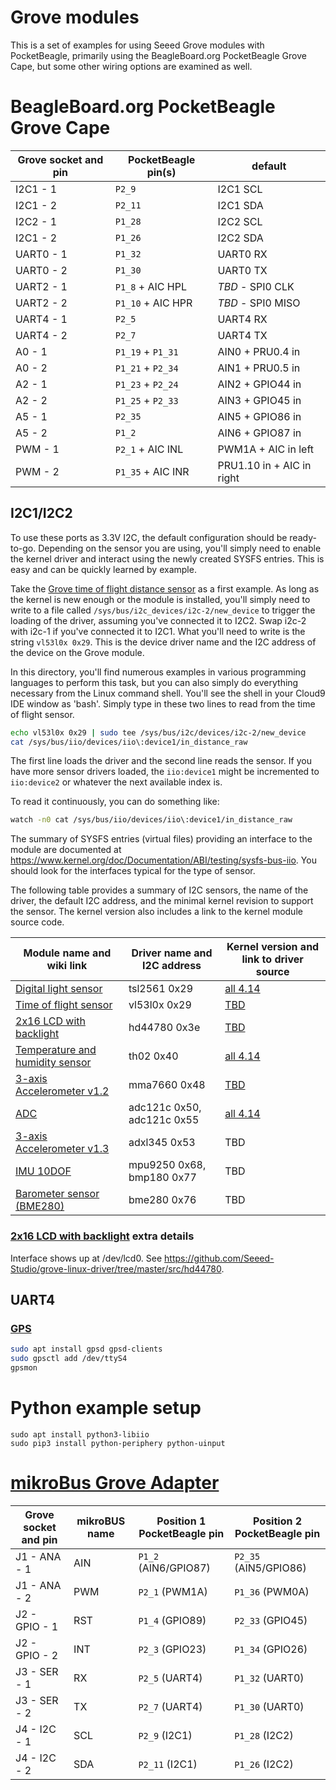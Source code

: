 # Grove modules

This is a set of examples for using Seeed Grove modules with PocketBeagle, primarily using
the BeagleBoard.org PocketBeagle Grove Cape, but some other wiring options are examined as
well.

# BeagleBoard.org PocketBeagle Grove Cape

| Grove socket and pin | PocketBeagle pin(s) | default |
| --- | --- | --- |
| I2C1 - 1 | ```P2_9``` | I2C1 SCL |
| I2C1 - 2 | ```P2_11``` | I2C1 SDA |
| I2C2 - 1 | ```P1_28``` | I2C2 SCL |
| I2C1 - 2 | ```P1_26``` | I2C2 SDA |
| UART0 - 1 | ```P1_32``` | UART0 RX |
| UART0 - 2 | ```P1_30``` | UART0 TX |
| UART2 - 1 | ```P1_8``` + AIC HPL | *TBD* - SPI0 CLK |
| UART2 - 2 | ```P1_10``` + AIC HPR | *TBD* - SPI0 MISO |
| UART4 - 1 | ```P2_5``` | UART4 RX |
| UART4 - 2 | ```P2_7``` | UART4 TX |
| A0 - 1 | ```P1_19``` + ```P1_31``` | AIN0 + PRU0.4 in |
| A0 - 2 | ```P1_21``` + ```P2_34``` | AIN1 + PRU0.5 in |
| A2 - 1 | ```P1_23``` + ```P2_24``` | AIN2 + GPIO44 in |
| A2 - 2 | ```P1_25``` + ```P2_33``` | AIN3 + GPIO45 in |
| A5 - 1 | ```P2_35``` | AIN5 + GPIO86 in |
| A5 - 2 | ```P1_2``` | AIN6 + GPIO87 in |
| PWM - 1 | ```P2_1``` + AIC INL | PWM1A + AIC in left |
| PWM - 2 | ```P1_35``` + AIC INR | PRU1.10 in + AIC in right |

## I2C1/I2C2

To use these ports as 3.3V I2C, the default configuration should be ready-to-go. Depending
on the sensor you are using, you'll simply need to enable the kernel driver and interact
using the newly created SYSFS entries. This is easy and can be quickly learned by example.

Take the [Grove time of flight distance sensor](http://wiki.seeedstudio.com/Grove-Time_of_Flight_Distance_Sensor-VL53L0X/)
as a first example. As long as the kernel is new enough or the module is installed, you'll
simply need to write to a file called ```/sys/bus/i2c_devices/i2c-2/new_device``` to
trigger the loading of the driver, assuming you've connected it to I2C2. Swap i2c-2 with
i2c-1 if you've connected it to I2C1. What you'll need to write is the string ```vl53l0x 0x29```.
This is the device driver name and the I2C address of the device on the Grove module.

In this directory, you'll find numerous examples in various programming languages to
perform this task, but you can also simply do everything necessary from the Linux
command shell. You'll see the shell in your Cloud9 IDE window as 'bash'. Simply type
in these two lines to read from the time of flight sensor.

```sh
echo vl53l0x 0x29 | sudo tee /sys/bus/i2c/devices/i2c-2/new_device
cat /sys/bus/iio/devices/iio\:device1/in_distance_raw
```

The first line loads the driver and the second line reads the sensor. If you have more
sensor drivers loaded, the ```iio:device1``` might be incremented to ```iio:device2```
or whatever the next available index is.

To read it continuously, you can do something like:

```sh
watch -n0 cat /sys/bus/iio/devices/iio\:device1/in_distance_raw
```

The summary of SYSFS entries (virtual files) providing an interface to the module are
documented at https://www.kernel.org/doc/Documentation/ABI/testing/sysfs-bus-iio.  You
should look for the interfaces typical for the type of sensor.

The following table provides a summary of I2C sensors, the name of the driver, the
default I2C address, and the minimal kernel revision to support the sensor. The kernel
version also includes a link to the kernel module source code.

| Module name and wiki link | Driver name and I2C address | Kernel version and link to driver source |
| --- | --- | --- |
| [Digital light sensor](http://wiki.seeed.cc/Grove-Digital_Light_Sensor/) | tsl2561 0x29 | [all 4.14](https://github.com/beagleboard/linux/blob/4.14/drivers/iio/light/tsl2563.c) |
| [Time of flight sensor](http://wiki.seeedstudio.com/Grove-Time_of_Flight_Distance_Sensor-VL53L0X/) | vl53l0x 0x29 | [TBD](https://github.com/beagleboard/cloud9-examples/tree/master/PocketBeagle/Grove/VL53L0X) |
| [2x16 LCD with backlight](http://wiki.seeedstudio.com/Grove-LCD_RGB_Backlight/)  | hd44780 0x3e | [TBD](https://github.com/Seeed-Studio/grove-linux-driver/tree/master/src/hd44780) |
| [Temperature and humidity sensor](http://wiki.seeed.cc/Grove-TemptureAndHumidity_Sensor-High-Accuracy_AndMini-v1.0/) | th02 0x40 | [all 4.14](https://github.com/beagleboard/linux/blob/4.14/drivers/iio/humidity/si7005.c) |
| [3-axis Accelerometer v1.2](http://wiki.seeedstudio.com/Grove-3-Axis_Digital_Accelerometer-1.5g/) | mma7660 0x48 | [TBD](https://github.com/beagleboard/linux/blob/4.14/drivers/iio/accel/mma7660.c) |
| [ADC](http://wiki.seeedstudio.com/Grove-I2C_ADC/) | adc121c 0x50, adc121c 0x55 | [all 4.14](https://github.com/beagleboard/linux/blob/4.14/drivers/iio/adc/ti-adc081c.c) |
| [3-axis Accelerometer v1.3](http://wiki.seeedstudio.com/Grove-3-Axis_Digital_Accelerometer-16g/) | adxl345 0x53 | TBD |
| [IMU 10DOF](http://wiki.seeedstudio.com/Grove-IMU_10DOF/) | mpu9250 0x68, bmp180 0x77 | TBD |
| [Barometer sensor (BME280)](http://wiki.seeedstudio.com/Grove-Barometer_Sensor-BME280/) | bme280 0x76 | TBD |

### [2x16 LCD with backlight](http://wiki.seeedstudio.com/Grove-LCD_RGB_Backlight/) extra details

Interface shows up at /dev/lcd0. See https://github.com/Seeed-Studio/grove-linux-driver/tree/master/src/hd44780. 

## UART4

### [GPS](http://wiki.seeed.cc/Grove-GPS/)

```sh
sudo apt install gpsd gpsd-clients
sudo gpsctl add /dev/ttyS4
gpsmon
```

# Python example setup
```
sudo apt install python3-libiio
sudo pip3 install python-periphery python-uinput
```

# [mikroBus Grove Adapter](https://www.tindie.com/products/pmunts/mikrobus-grove-adapter-3/)

| Grove socket and pin | mikroBUS name | Position 1 PocketBeagle pin | Position 2 PocketBeagle pin |
| --- | --- | --- | --- |
| J1 - ANA - 1 | AIN | ```P1_2``` (AIN6/GPIO87) | ```P2_35``` (AIN5/GPIO86) |
| J1 - ANA - 2 | PWM | ```P2_1``` (PWM1A) | ```P1_36``` (PWM0A) |
| J2 - GPIO - 1 | RST | ```P1_4``` (GPIO89) | ```P2_33``` (GPIO45) |
| J2 - GPIO - 2 | INT | ```P2_3``` (GPIO23) | ```P1_34``` (GPIO26) |
| J3 - SER - 1 | RX | ```P2_5``` (UART4) | ```P1_32``` (UART0) |
| J3 - SER - 2 | TX | ```P2_7``` (UART4) | ```P1_30``` (UART0) |
| J4 - I2C - 1 | SCL | ```P2_9``` (I2C1) | ```P1_28``` (I2C2) |
| J4 - I2C - 2 | SDA | ```P2_11``` (I2C1) | ```P1_26``` (I2C2) |
